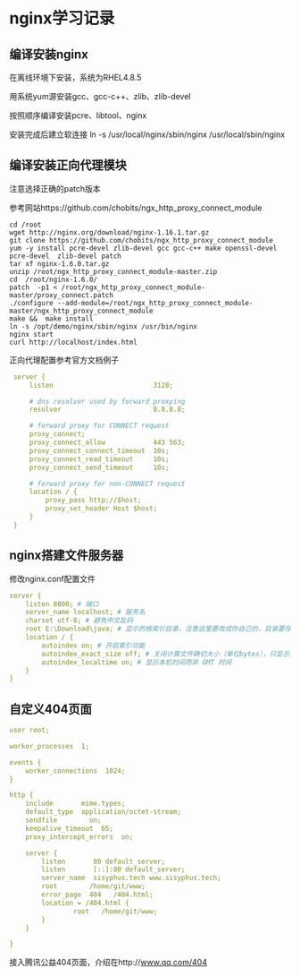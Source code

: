 # nginx学习记录

## 编译安装nginx

在离线环境下安装，系统为RHEL4.8.5

用系统yum源安装gcc、gcc-c++、zlib、zlib-devel

按照顺序编译安装pcre、libtool、nginx

安装完成后建立软连接 ln -s /usr/local/nginx/sbin/nginx  /usr/local/sbin/nginx 

## 编译安装正向代理模块

注意选择正确的patch版本

参考网站https://github.com/chobits/ngx_http_proxy_connect_module

```shell script
cd /root
wget http://nginx.org/download/nginx-1.16.1.tar.gz
git clone https://github.com/chobits/ngx_http_proxy_connect_module
yum -y install pcre-devel zlib-devel gcc gcc-c++ make openssl-devel pcre-devel  zlib-devel patch   
tar xf nginx-1.6.0.tar.gz
unzip /root/ngx_http_proxy_connect_module-master.zip
cd  /root/nginx-1.6.0/
patch  -p1 < /root/ngx_http_proxy_connect_module-master/proxy_connect.patch  
./configure --add-module=/root/ngx_http_proxy_connect_module-master/ngx_http_proxy_connect_module
make &&  make install
ln -s /opt/demo/nginx/sbin/nginx /usr/bin/nginx
nginx start
curl http://localhost/index.html
```

正向代理配置参考官方文档例子

```yaml
 server {
     listen                         3128;

     # dns resolver used by forward proxying
     resolver                       8.8.8.8;

     # forward proxy for CONNECT request
     proxy_connect;
     proxy_connect_allow            443 563;
     proxy_connect_connect_timeout  10s;
     proxy_connect_read_timeout     10s;
     proxy_connect_send_timeout     10s;

     # forward proxy for non-CONNECT request
     location / {
         proxy_pass http://$host;
         proxy_set_header Host $host;
     }
 }
```

## nginx搭建文件服务器

修改nginx.conf配置文件

```yaml
server {
	listen 8000; # 端口
	server_name localhost; # 服务名
	charset utf-8; # 避免中文乱码
	root E:\Download\java; # 显示的根索引目录，注意这里要改成你自己的，目录要存在
	location / {
		autoindex on; # 开启索引功能
		autoindex_exact_size off; # 关闭计算文件确切大小（单位bytes），只显示大概大小（单位kb、mb、gb）
		autoindex_localtime on; # 显示本机时间而非 GMT 时间
	}
}
```

## 自定义404页面
```yaml
user root;

worker_processes  1;

events {
    worker_connections  1024;
}

http {
    include       mime.types;
    default_type  application/octet-stream;
    sendfile        on;
    keepalive_timeout  65;
    proxy_intercept_errors  on;

    server {
        listen       80 default_server;
        listen       [::]:80 default_server;
        server_name  sisyphus.tech www.sisyphus.tech;
        root        /home/git/www;
        error_page  404   /404.html;
        location = /404.html {
                root   /home/git/www;
        }
    }

}
```
接入腾讯公益404页面，介绍在http://www.qq.com/404

